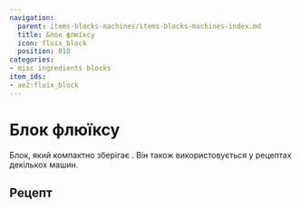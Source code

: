 ```yaml
---
navigation:
  parent: items-blocks-machines/items-blocks-machines-index.md
  title: Блок флюїксу
  icon: fluix_block
  position: 010
categories:
- misc ingredients blocks
item_ids:
- ae2:fluix_block
---
```


# Блок флюїксу

<BlockImage id="fluix_block" scale="8" />

Блок, який компактно зберігає <ItemLink id="fluix_crystal" />. Він також використовується у рецептах декількох машин.

## Рецепт

<RecipeFor id="fluix_block" />
